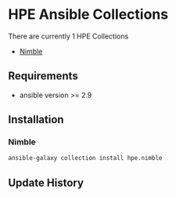 # HPE Ansible Collections

There are currently 1 HPE Collections
* [Nimble](https://galaxy.ansible.com/hpe/nimble)

## Requirements
- ansible version >= 2.9

## Installation
### Nimble
```bash
ansible-galaxy collection install hpe.nimble
```
## Update History
